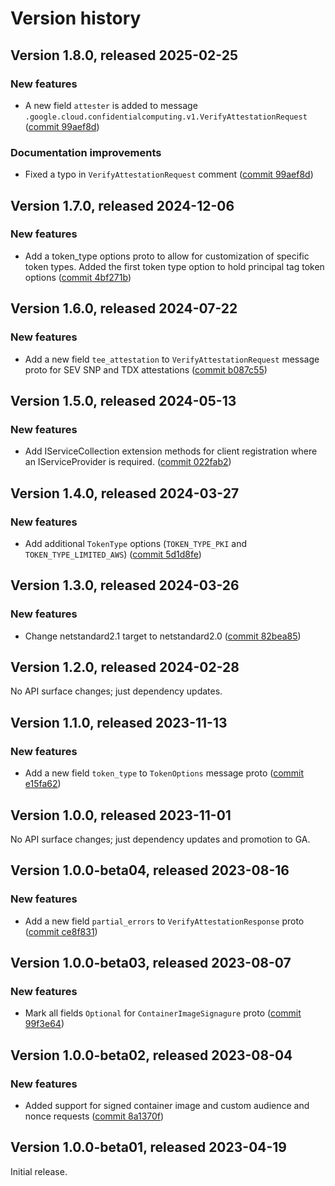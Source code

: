# Version history

## Version 1.8.0, released 2025-02-25

### New features

- A new field `attester` is added to message `.google.cloud.confidentialcomputing.v1.VerifyAttestationRequest` ([commit 99aef8d](https://github.com/googleapis/google-cloud-dotnet/commit/99aef8d372669dc95bb063459f0aeb9fb8621f86))

### Documentation improvements

- Fixed a typo in `VerifyAttestationRequest` comment ([commit 99aef8d](https://github.com/googleapis/google-cloud-dotnet/commit/99aef8d372669dc95bb063459f0aeb9fb8621f86))

## Version 1.7.0, released 2024-12-06

### New features

- Add a token_type options proto to allow for customization of specific token types. Added the first token type option to hold principal tag token options ([commit 4bf271b](https://github.com/googleapis/google-cloud-dotnet/commit/4bf271b8ae073fb8915a01e4f58be3647a20a49a))

## Version 1.6.0, released 2024-07-22

### New features

- Add a new field `tee_attestation` to `VerifyAttestationRequest` message proto for SEV SNP and TDX attestations ([commit b087c55](https://github.com/googleapis/google-cloud-dotnet/commit/b087c557e634a648a2ecfdf9340309334697f8de))

## Version 1.5.0, released 2024-05-13

### New features

- Add IServiceCollection extension methods for client registration where an IServiceProvider is required. ([commit 022fab2](https://github.com/googleapis/google-cloud-dotnet/commit/022fab203f28fb9c608972af7f8b83f571ae5694))

## Version 1.4.0, released 2024-03-27

### New features

- Add additional `TokenType` options (`TOKEN_TYPE_PKI` and `TOKEN_TYPE_LIMITED_AWS`) ([commit 5d1d8fe](https://github.com/googleapis/google-cloud-dotnet/commit/5d1d8fe7295eeb162356566e737d784c10e5da85))

## Version 1.3.0, released 2024-03-26

### New features

- Change netstandard2.1 target to netstandard2.0 ([commit 82bea85](https://github.com/googleapis/google-cloud-dotnet/commit/82bea850661975b9750ac30753528cc9d2e05240))

## Version 1.2.0, released 2024-02-28

No API surface changes; just dependency updates.

## Version 1.1.0, released 2023-11-13

### New features

- Add a new field `token_type` to `TokenOptions` message proto ([commit e15fa62](https://github.com/googleapis/google-cloud-dotnet/commit/e15fa62d37e78fb4d17f9431af1453836bb58d4f))

## Version 1.0.0, released 2023-11-01

No API surface changes; just dependency updates and promotion to GA.

## Version 1.0.0-beta04, released 2023-08-16

### New features

- Add a new field `partial_errors` to `VerifyAttestationResponse` proto ([commit ce8f831](https://github.com/googleapis/google-cloud-dotnet/commit/ce8f831ef4bb474edba185294920dbe3fed2b14a))

## Version 1.0.0-beta03, released 2023-08-07

### New features

- Mark all fields `Optional` for `ContainerImageSignagure` proto ([commit 99f3e64](https://github.com/googleapis/google-cloud-dotnet/commit/99f3e6426111bcf0def62f479c2c6d9b04d42ba9))

## Version 1.0.0-beta02, released 2023-08-04

### New features

- Added support for signed container image and custom audience and nonce requests ([commit 8a1370f](https://github.com/googleapis/google-cloud-dotnet/commit/8a1370f5f2731fc5b80a9a4b9b81f831da158886))

## Version 1.0.0-beta01, released 2023-04-19

Initial release.
